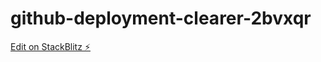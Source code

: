 # github-deployment-clearer-2bvxqr

[Edit on StackBlitz ⚡️](https://stackblitz.com/edit/github-deployment-clearer-2bvxqr)